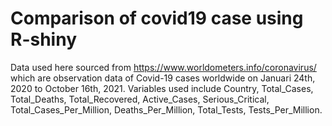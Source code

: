 # Comparison of covid19 case using R-shiny

Data used here sourced from https://www.worldometers.info/coronavirus/ which are observation data of Covid-19 cases worldwide on Januari 24th, 2020 to October 16th, 2021. Variables used include Country, Total_Cases, Total_Deaths, Total_Recovered, Active_Cases, Serious_Critical, Total_Cases_Per_Million, Deaths_Per_Million, Total_Tests, Tests_Per_Million.
